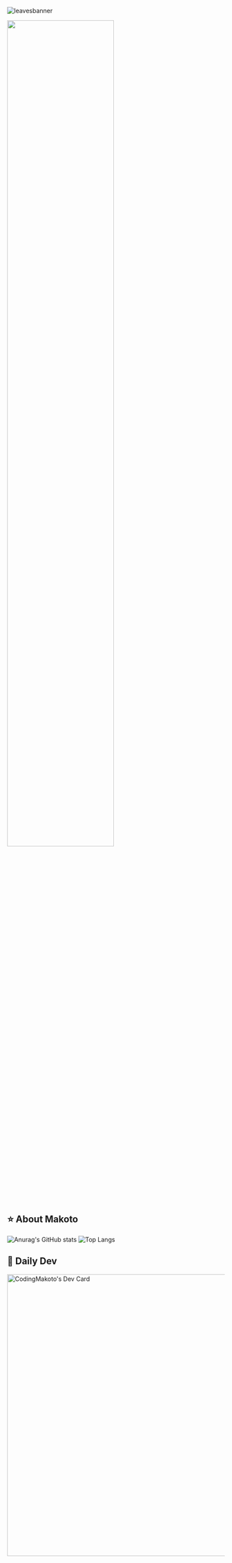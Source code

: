 <!--
**CodingMakoto/CodingMakoto** is a ✨ _special_ ✨ repository because its `README.md` (this file) appears on your GitHub profile.
-->
![leavesbanner](https://github.com/CodingMakoto/CodingMakoto/assets/89703992/4982d01d-4335-4aa3-8350-78e45423027a)


<img src="https://readme-typing-svg.demolab.com?font=Inconsolata&weight=500&size=80&duration=4000&pause=300&color=FFFFFF&center=true&vCenter=true&multiline=true&repeat=true&random=false&width=1500&height=140&lines=Welcome+to+the+creativity+hub+of+Makoto" width="70%"/>


## ⭐ About Makoto

![Anurag's GitHub stats](https://github-readme-stats.vercel.app/api?username=codingmakoto&show_icons=true&theme=apprentice)
![Top Langs](https://github-readme-stats.vercel.app/api/top-langs/?username=codingmakoto&layout=compact&theme=apprentice)

## 👾 Daily Dev

<a href="https://app.daily.dev/codingmakoto"><img src="https://api.daily.dev/devcards/v2/7Agtc9gyx01duaM0p7xke.png?type=wide&r=8x2" width="652" alt="CodingMakoto's Dev Card"/></a>
